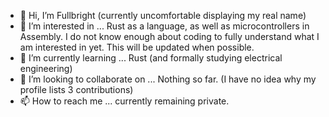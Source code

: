 - 👋 Hi, I’m Fullbright (currently uncomfortable displaying my real name)
- 👀 I’m interested in ... Rust as a language, as well as microcontrollers in Assembly. I do not know enough about coding to fully understand what I am interested in yet. This will be updated when possible.
- 🌱 I’m currently learning ... Rust (and formally studying electrical engineering)
- 💞️ I’m looking to collaborate on ... Nothing so far. (I have no idea why my profile lists 3 contributions)
- 📫 How to reach me ... currently remaining private.

<!---
Fullbr-ght/Fullbr-ght is a ✨ special ✨ repository because its `README.md` (this file) appears on your GitHub profile.
You can click the Preview link to take a look at your changes.
--->
